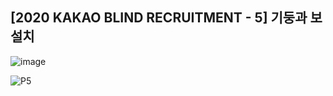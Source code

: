 ## [2020 KAKAO BLIND RECRUITMENT - 5] 기둥과 보 설치

![image](https://user-images.githubusercontent.com/22045163/91212370-1343df00-e74b-11ea-9c4c-fd04401726e9.png)

![P5](https://user-images.githubusercontent.com/22045163/91212618-6cac0e00-e74b-11ea-9ccd-de80dfa437ae.jpg)
